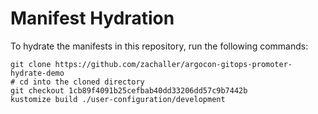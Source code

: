 # Manifest Hydration

To hydrate the manifests in this repository, run the following commands:

```shell
git clone https://github.com/zachaller/argocon-gitops-promoter-hydrate-demo
# cd into the cloned directory
git checkout 1cb89f4091b25cefbab40dd33206dd57c9b7442b
kustomize build ./user-configuration/development
```
